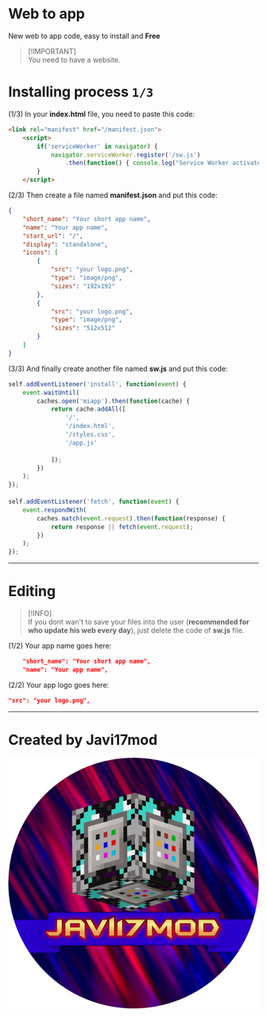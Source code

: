 # Web to app
New web to app code, easy to install and **Free**
> [!IMPORTANT]\
> You need to have a website.
>
# Installing process `1/3`

(1/3) In your **index.html** file, you need to paste this code: 

```html
<link rel="manifest" href="/manifest.json">
    <script>
        if('serviceWorker' in navigator) {
            navigator.serviceWorker.register('/sw.js')
                .then(function() { console.log("Service Worker activated"); });
        }
    </script>
```

(2/3) Then create a file named **manifest.json** and put this code: 

```json
{
    "short_name": "Your short app name",
    "name": "Your app name",
    "start_url": "/",
    "display": "standalone",
    "icons": [
        {
            "src": "your logo.png",
            "type": "image/png",
            "sizes": "192x192"
        },
        {
            "src": "your logo.png",
            "type": "image/png",
            "sizes": "512x512"
        }
    ]
}
```

(3/3) And finally create another file named **sw.js** and put this code:
```javascript
self.addEventListener('install', function(event) {
    event.waitUntil(
        caches.open('miapp').then(function(cache) {
            return cache.addAll([
                '/',
                '/index.html',
                '/styles.css',
                '/app.js' 
                
            ]);
        })
    );
});

self.addEventListener('fetch', function(event) {
    event.respondWith(
        caches.match(event.request).then(function(response) {
            return response || fetch(event.request);
        })
    );
});
```
- - - -
# Editing

> [!INFO]\
> If you dont wan't to save your files into the user (**recommended for who update his web every day**), just delete the code of **sw.js** file.

(1/2) Your app name goes here: 
```json 
    "short_name": "Your short app name",
    "name": "Your app name",
```

(2/2) Your app logo goes here:
```json
"src": "your logo.png",
```
- - - -
# **Created by Javi17mod**
![javi17mod](https://raw.githubusercontent.com/Javi17mod/imagenes/2ec2c4d43adae20888f57989be249329191bcd6f/IMG_2220.png)
